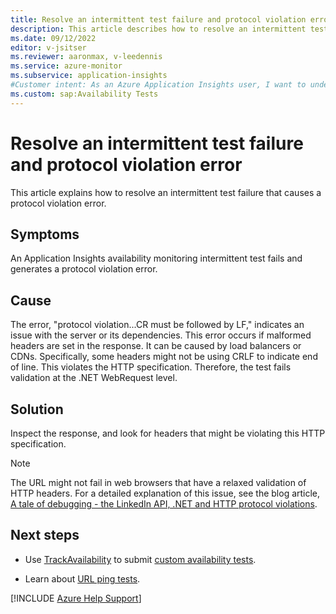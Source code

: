 ```yaml
--- 
title: Resolve an intermittent test failure and protocol violation error
description: This article describes how to resolve an intermittent test failure and protocol violation error in Application Insights availability monitoring.
ms.date: 09/12/2022
editor: v-jsitser
ms.reviewer: aaronmax, v-leedennis
ms.service: azure-monitor
ms.subservice: application-insights
#Customer intent: As an Azure Application Insights user, I want to understand how to resolve an intermittent test failure and protocol violation error in Application Insights availability monitoring so I can effectively monitor Azure applications.  
ms.custom: sap:Availability Tests
---
```


# Resolve an intermittent test failure and protocol violation error

This article explains how to resolve an intermittent test failure that causes a protocol violation error.

## Symptoms

An Application Insights availability monitoring intermittent test fails and generates a protocol violation error.  

## Cause

The error, "protocol violation...CR must be followed by LF," indicates an issue with the server or its dependencies. This error occurs if malformed headers are set in the response. It can be caused by load balancers or CDNs. Specifically, some headers might not be using CRLF to indicate end of line. This violates the HTTP specification. Therefore, the test fails validation at the .NET WebRequest level.  

## Solution

Inspect the response, and look for headers that might be violating this HTTP specification.

> [!NOTE]
> The URL might not fail in web browsers that have a relaxed validation of HTTP headers. For a detailed explanation of this issue, see the blog article, [A tale of debugging - the LinkedIn API, .NET and HTTP protocol violations](http://mehdi.me/a-tale-of-debugging-the-linkedin-api-net-and-http-protocol-violations/).

## Next steps

* Use [TrackAvailability](xref:Microsoft.ApplicationInsights.TelemetryClient.TrackAvailability%2A) to submit [custom availability tests](/azure/azure-monitor/app/availability-azure-functions).

* Learn about [URL ping tests](/azure/azure-monitor/app/monitor-web-app-availability).

[!INCLUDE [Azure Help Support](../../../includes/azure-help-support.md)]
